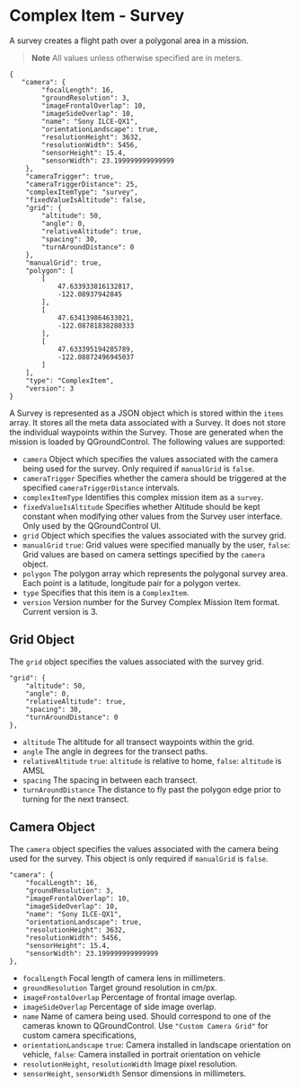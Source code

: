 # Complex Item - Survey

A survey creates a flight path over a polygonal area in a mission.

> **Note** All values unless otherwise specified are in meters.

```
{
   "camera": {
        "focalLength": 16,
        "groundResolution": 3,
        "imageFrontalOverlap": 10,
        "imageSideOverlap": 10,
        "name": "Sony ILCE-QX1",
        "orientationLandscape": true,
        "resolutionHeight": 3632,
        "resolutionWidth": 5456,
        "sensorHeight": 15.4,
        "sensorWidth": 23.199999999999999
    },
    "cameraTrigger": true,
    "cameraTriggerDistance": 25,
    "complexItemType": "survey",
    "fixedValueIsAltitude": false,
    "grid": {
        "altitude": 50,
        "angle": 0,
        "relativeAltitude": true,
        "spacing": 30,
        "turnAroundDistance": 0
    },
    "manualGrid": true,
    "polygon": [
        [
            47.633933816132817,
            -122.08937942845
        ],
        [
            47.634139864633021,
            -122.08781838280333
        ],
        [
            47.633395194285789,
            -122.08872496945037
        ]
    ],
    "type": "ComplexItem",
    "version": 3
}
```

A Survey is represented as a JSON object which is stored within the ```items``` array. It stores all the meta data associated with a Survey. It does not store the individual waypoints within the Survey. Those are generated when the mission is loaded by QGroundControl. The following values are supported:

* `camera` Object which specifies the values associated with the camera being used for the survey. Only required if `manualGrid` is `false`.
* `cameraTrigger` Specifies whether the camera should be triggered at the specified `cameraTriggerDistance` intervals.
* `complexItemType` Identifies this complex mission item as a `survey`.
* `fixedValueIsAltitude` Specifies whether Altitude should be kept constant when modifying other values from the Survey user interface. Only used by the QGroundControl UI.
* `grid` Object which specifies the values associated with the survey grid.
* `manualGrid` `true`: Grid values were specified manually by the user, `false`: Grid values are based on camera settings specified by the `camera` object.
* `polygon` The polygon array which represents the polygonal survey area. Each point is a latitude, longitude pair for a polygon vertex.
* `type` Specifies that this item is a `ComplexItem`.
* `version` Version number for the Survey Complex Mission Item format. Current version is 3.


## Grid Object

The `grid` object specifies the values associated with the survey grid.

```
"grid": {
    "altitude": 50,
    "angle": 0,
    "relativeAltitude": true,
    "spacing": 30,
    "turnAroundDistance": 0
},
```

* `altitude` The altitude for all transect waypoints within the grid.
* `angle` The angle in degrees for the transect paths.
* `relativeAltitude` `true`: `altitude` is relative to home, `false`: `altitude` is AMSL
* `spacing` The spacing in between each transect.
* `turnAroundDistance` The distance to fly past the polygon edge prior to turning for the next transect.


## Camera Object

The `camera` object specifies the values associated with the camera being used for the survey. This object is only required if `manualGrid` is `false`.

```
"camera": {
    "focalLength": 16,
    "groundResolution": 3,
    "imageFrontalOverlap": 10,
    "imageSideOverlap": 10,
    "name": "Sony ILCE-QX1",
    "orientationLandscape": true,
    "resolutionHeight": 3632,
    "resolutionWidth": 5456,
    "sensorHeight": 15.4,
    "sensorWidth": 23.199999999999999
},
```

* `focalLength` Focal length of camera lens in millimeters.
* `groundResolution` Target ground resolution in cm/px.
* `imageFrontalOverlap` Percentage of frontal image overlap.
* `imageSideOverlap` Percentage of side image overlap.
* `name` Name of camera being used. Should correspond to one of the cameras known to QGroundControl. Use `"Custom Camera Grid"` for custom camera specifications,
* `orientationLandscape` `true`: Camera installed in landscape orientation on vehicle, `false`: Camera installed in portrait orientation on vehicle
* `resolutionHeight`, `resolutionWidth` Image pixel resolution.
* `sensorHeight`, `sensorWidth` Sensor dimensions in millimeters.
